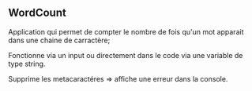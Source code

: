## WordCount

Application qui permet de compter le nombre de fois qu'un mot apparait dans une chaine de carractère;

Fonctionne via un input ou directement dans le code via une variable de type string.

Supprime les metacaractéres => affiche une erreur dans la console.
